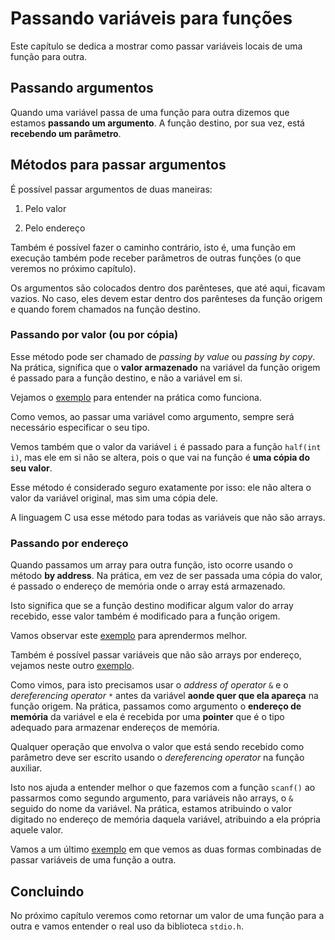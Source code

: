 # Passando variáveis para funções

Este capítulo se dedica a mostrar como passar variáveis locais de uma função para outra.

## Passando argumentos

Quando uma variável passa de uma função para outra dizemos que estamos **passando um argumento**. A função destino, por sua vez, está **recebendo um parâmetro**.

## Métodos para passar argumentos

É possível passar argumentos de duas maneiras:

1. Pelo valor

2. Pelo endereço

Também é possível fazer o caminho contrário, isto é, uma função em execução também pode receber parâmetros de outras funções (o que veremos no próximo capítulo).

Os argumentos são colocados dentro dos parênteses, que até aqui, ficavam vazios. No caso, eles devem estar dentro dos parênteses da função origem e quando forem chamados na função destino.

### Passando por valor (ou por cópia)

Esse método pode ser chamado de *passing by value* ou *passing by copy*. Na prática, significa que o **valor armazenado** na variável da função origem é passado para a função destino, e não a variável em si.

Vejamos o [exemplo](./sample1.c) para entender na prática como funciona.

Como vemos, ao passar uma variável como argumento, sempre será necessário especificar o seu tipo.

Vemos também que o valor da variável `i` é passado para a função `half(int i)`, mas ele em si não se altera, pois o que vai na função é **uma cópia do seu valor**.

Esse método é considerado seguro exatamente por isso: ele não altera o valor da variável original, mas sim uma cópia dele.

A linguagem C usa esse método para todas as variáveis que não são arrays.

### Passando por endereço

Quando passamos um array para outra função, isto ocorre usando o método **by address**. Na prática, em vez de ser passada uma cópia do valor, é passado o endereço de memória onde o array está armazenado.

Isto significa que se a função destino modificar algum valor do array recebido, esse valor também é modificado para a função origem.

Vamos observar este [exemplo](./sample2.c) para aprendermos melhor.

Também é possível passar variáveis que não são arrays por endereço, vejamos neste outro [exemplo](./sample3.c).

Como vimos, para isto precisamos usar o *address of operator* `&` e o *dereferencing operator* `*` antes da variável **aonde quer que ela apareça** na função origem. Na prática, passamos como argumento o **endereço de memória** da variável e ela é recebida por uma **pointer** que é o tipo adequado para armazenar endereços de memória.

Qualquer operação que envolva o valor que está sendo recebido como parâmetro deve ser escrito usando o *dereferencing operator* na função auxiliar.

Isto nos ajuda a entender melhor o que fazemos com a função `scanf()` ao passarmos como segundo argumento, para variáveis não arrays, o `&` seguido do nome da variável. Na prática, estamos atribuindo o valor digitado no endereço de memória daquela variável, atribuindo a ela própria aquele valor.

Vamos a um último [exemplo](./sample4.c) em que vemos as duas formas combinadas de passar variáveis de uma função a outra.

## Concluindo

No próximo capítulo veremos como retornar um valor de uma função para a outra e vamos entender o real uso da biblioteca `stdio.h`.
